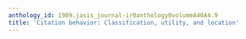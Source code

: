 ```yaml
---
anthology_id: 1989.jasis_journal-ir0anthology0volumeA40A4.9
title: 'Citation behavior: Classification, utility, and location'
---
```

